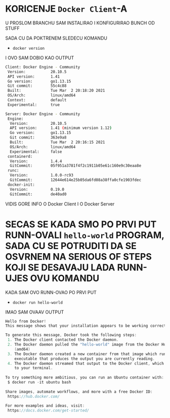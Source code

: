 # KORICENJE `Docker Client`-A

U PROSLOM BRANCHU SAM INSTALIRAO I KONFIGURIRAO BUNCH OD STUFF

SADA CU DA POKTRENEM SLEDECU KOMANDU

- `docker version`

I OVO SAM DOBIO KAO OUTPUT

```bash
Client: Docker Engine - Community
 Version:           20.10.5
 API version:       1.41
 Go version:        go1.13.15
 Git commit:        55c4c88
 Built:             Tue Mar  2 20:18:20 2021
 OS/Arch:           linux/amd64
 Context:           default
 Experimental:      true

Server: Docker Engine - Community
 Engine:
  Version:          20.10.5
  API version:      1.41 (minimum version 1.12)
  Go version:       go1.13.15
  Git commit:       363e9a8
  Built:            Tue Mar  2 20:16:15 2021
  OS/Arch:          linux/amd64
  Experimental:     false
 containerd:
  Version:          1.4.4
  GitCommit:        05f951a3781f4f2c1911b05e61c160e9c30eaa8e
 runc:
  Version:          1.0.0-rc93
  GitCommit:        12644e614e25b05da6fd08a38ffa0cfe1903fdec
 docker-init:
  Version:          0.19.0
  GitCommit:        de40ad0

```

VIDIS GORE INFO O Docker Client I O Docker Server

# SECAS SE KADA SMO PO PRVI PUT RUNN-OVALI `hello-world` PROGRAM, SADA CU SE POTRUDITI DA SE OSVRNEM NA SERIOUS OF STEPS KOJI SE DESAVAJU LADA RUNN-UJES OVU KOMANDU

KADA SAM OVO RUNN-OVAO PO PRVI PUT

- `docker run hello-world`

IMAO SAM OVAAV OUTPUT

```c
Hello from Docker!
This message shows that your installation appears to be working correctly.

To generate this message, Docker took the following steps:
 1. The Docker client contacted the Docker daemon.                             
 2. The Docker daemon pulled the "hello-world" image from the Docker Hub.      
    (amd64)                                                                    
 3. The Docker daemon created a new container from that image which runs the   
    executable that produces the output you are currently reading.             
 4. The Docker daemon streamed that output to the Docker client, which sent it 
    to your terminal.                                                          
                                                                               
To try something more ambitious, you can run an Ubuntu container with:         
 $ docker run -it ubuntu bash                                                  
                                                                               
Share images, automate workflows, and more with a free Docker ID:              
 https://hub.docker.com/                                                       
                                                                               
For more examples and ideas, visit:                                            
 https://docs.docker.com/get-started/   
```


